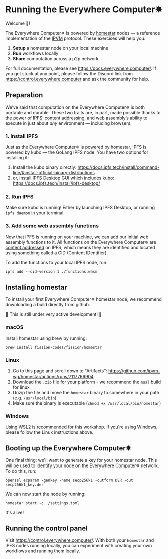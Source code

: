 # Running the Everywhere Computer✵
Welcome 👋!

The Everywhere Computer✵ is powered by [homestar](https://github.com/ipvm-wg/homestar) nodes — a reference implementation of the [IPVM](https://github.com/ipvm-wg) protocol. These exercises will help you:
1. **Setup** a homestar node on your local machine 
2. **Run** workflows locally 
3. **Share** computation across a p2p network

For full documentation, please see https://docs.everywhere.computer/. If you get stuck at any point, please follow the Discord link from https://control.everywhere.computer and ask the community for help.
## Preparation
We’ve said that computation on the Everywhere Computer✵ is both portable and durable. These two traits are, in part, made possible thanks to the power of [IPFS’ content addressing](https://fission.codes/blog/content-addressing-what-it-is-and-how-it-works/), and web assembly’s ability to execute in just about *any* environment — including browsers.
### 1. Install IPFS
Just as the Everywhere Computer✵ is powered by homestar, IPFS is powered by kubo — the GoLang IPFS node. You have two options for installing it: 
1. Install the kubo binary directly: https://docs.ipfs.tech/install/command-line/#install-official-binary-distributions 
2. or, install IPFS Desktop GUI which includes kubo: https://docs.ipfs.tech/install/ipfs-desktop/
### 2. Run IPFS
Make sure kubo is running! Either by launching IPFS Desktop, or running `ipfs daemon` in your terminal.  
### 3. Add some web assembly functions  
Now that IPFS is running on your machine, we can add our initial web assembly functions to it. All functions on the Everywhere Computer✵ are [content addressed](https://fission.codes/blog/content-addressing-what-it-is-and-how-it-works/) on IPFS, which means they are identified and located using something called a CID (Content IDentifier).

To add the functions to your local IPFS node, run:
```
ipfs add --cid-version 1 ./functions.wasm  
```
## Installing homestar  
To install your first Everywhere Computer✵ homestar node, we recommend downloading a build directly from github. 

🚧 This is still under very active development! 🚧
### macOS  
Install homestar using brew by running:  
```
brew install fission-codes/fission/homestar  
```
### Linux  
1. Go to this page and scroll down to "Artifacts": https://github.com/ipvm-wg/homestar/actions/runs/7117766904
2. Download the `.zip` file for your platform - we recommend the `musl` build for linux
3. Unzip the file and move the `homestar` binary to somewhere in your path (e.g. `/usr/local/bin`)  
4. Make sure the binary is executable (`chmod +x /usr/local/bin/homestar`)
### Windows  
Using WSL2 is recommended for this workshop. If you're using Windows, please follow the Linux instructions above.  

## Booting up the Everywhere Computer✵
One final thing: we'll want to generate a key for your homestar node. This will be used to identify your node on the Everywhere Computer✵ network. To do this, run:  
```
openssl ecparam -genkey -name secp256k1 -outform DER -out secp256k1_key.der  
```

We can now start the node by running:  
```
homestar start -c ./settings.toml  
```

It's alive!

## Running the control panel  
Visit https://control.everywhere.computer/. With both your `homestar` and IPFS nodes running locally, you can experiment with creating your own workflows and running them locally.

